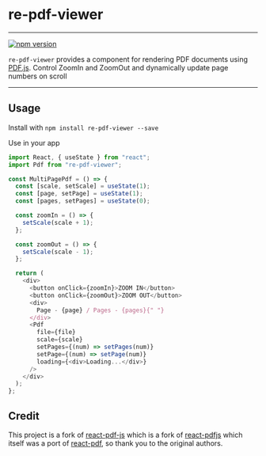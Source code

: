 # re-pdf-viewer

---

[![npm version](https://badge.fury.io/js/re-pdf-viewer.svg)](https://badge.fury.io/js/re-pdf-viewer)

`re-pdf-viewer` provides a component for rendering PDF documents using [PDF.js](http://mozilla.github.io/pdf.js/). Control ZoomIn and ZoomOut and dynamically update page numbers on scroll

---

## Usage

Install with `npm install re-pdf-viewer --save`

Use in your app

```js
import React, { useState } from "react";
import Pdf from "re-pdf-viewer";

const MultiPagePdf = () => {
  const [scale, setScale] = useState(1);
  const [page, setPage] = useState(1);
  const [pages, setPages] = useState(0);

  const zoomIn = () => {
    setScale(scale + 1);
  };

  const zoomOut = () => {
    setScale(scale - 1);
  };

  return (
    <div>
      <button onClick={zoomIn}>ZOOM IN</button>
      <button onClick={zoomOut}>ZOOM OUT</button>
      <div>
        Page - {page} / Pages - {pages}{" "}
      </div>
      <Pdf
        file={file}
        scale={scale}
        setPages={(num) => setPages(num)}
        setPage={(num) => setPage(num)}
        loading={<div>Loading...</div>}
      />
    </div>
  );
};
```

## Credit

This project is a fork of [react-pdf-js](https://github.com/mikecousins/react-pdf-js) which is a fork of [react-pdfjs](https://github.com/erikras/react-pdfjs) which itself was a port of [react-pdf](https://github.com/nnarhinen/react-pdf), so thank you to
the original authors.
